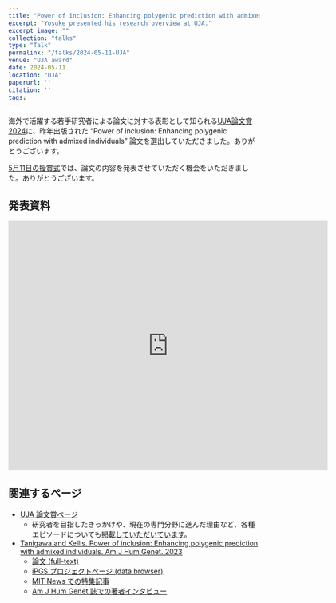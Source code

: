 ```yaml
---
title: "Power of inclusion: Enhancing polygenic prediction with admixed individuals"
excerpt: "Yosuke presented his research overview at UJA."
excerpt_image: ""
collection: "talks"
type: "Talk"
permalink: "/talks/2024-05-11-UJA"
venue: "UJA award"
date: 2024-05-11
location: "UJA"
paperurl: ''
citation: ''
tags:
---
```


海外で活躍する若手研究者による論文に対する表彰として知られる[UJA論文賞2024](https://cheironinitiative.wixsite.com/uja-award)に、昨年出版された “Power of inclusion: Enhancing polygenic prediction with admixed individuals” 論文を選出していただきました。ありがとうございます。

[5月11日の授賞式](https://peatix.com/event/3918491/watch_stream)では、論文の内容を発表させていただく機会をいただきました。ありがとうございます。

## 発表資料


<iframe src="https://docs.google.com/presentation/d/e/2PACX-1vSrFsS_pIFjAgq92UVkGArg4TMd3U61gTQGl6cL_Slu2zd4ee4zQXX_jiuvGMcAs2-TbAPGQcUrNcA_/embed?start=false&loop=false&delayms=3000" frameborder="0" width="640" height="500" allowfullscreen="true" mozallowfullscreen="true" webkitallowfullscreen="true"></iframe>


## 関連するページ

- [UJA 論文賞ページ](https://cheironinitiative.wixsite.com/uja-award/post/%E7%89%B9%E5%88%A5%E8%B3%9E-%E8%B0%B7%E5%B7%9D-%E6%B4%8B%E4%BB%8B-%E3%83%9E%E3%82%B5%E3%83%81%E3%83%A5%E3%83%BC%E3%82%BB%E3%83%83%E3%83%84%E5%B7%A5%E7%A7%91%E5%A4%A7%E5%AD%A6)
  - 研究者を目指したきっかけや、現在の専門分野に進んだ理由など、各種エピソードについても[掲載していただいています](https://cheironinitiative.wixsite.com/uja-award/post/%E7%89%B9%E5%88%A5%E8%B3%9E-%E8%B0%B7%E5%B7%9D-%E6%B4%8B%E4%BB%8B-%E3%83%9E%E3%82%B5%E3%83%81%E3%83%A5%E3%83%BC%E3%82%BB%E3%83%83%E3%83%84%E5%B7%A5%E7%A7%91%E5%A4%A7%E5%AD%A6)。
- [Tanigawa and Kellis. Power of inclusion: Enhancing polygenic prediction with admixed individuals. Am J Hum Genet. 2023](/publication/2023-10-26-ipgs)
  - [論文 (full-text)](https://doi.org/10.1016/j.ajhg.2023.09.013)
  - [iPGS プロジェクトページ (data browser)](https://ipgs.mit.edu)
  - [MIT News での特集記事](https://news.mit.edu/2023/making-genetic-prediction-models-more-inclusive-1026)
  - [Am J Hum Genet 誌での著者インタビュー](https://www.ashg.org/careers-learning/career-interviews/inside-ajhg-with-yosuke-tanigawa/)
